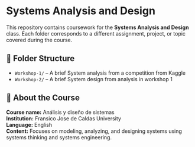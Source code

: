 # Systems Analysis and Design

This repository contains coursework for the **Systems Analysis and Design** class. Each folder corresponds to a different assignment, project, or topic covered during the course.

## 📁 Folder Structure

- `Workshop-1/` – A brief System analysis from a competition from Kaggle
- `Workshop-2/` – A brief System design from analysis in workshop 1


## 📌 About the Course

**Course name:** Análisis y diseño de sistemas  
**Institution:** Fransico Jose de Caldas University  
**Language:** English  
**Content:** Focuses on modeling, analyzing, and designing systems using systems thinking and systems engineering.


